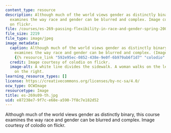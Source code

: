 ```yaml
---
content_type: resource
description: Although much of the world views gender as distinctly binary, this course
  examines the way race and gender can be blurred and complex. Image courtesy of colodio
  on flickr.
file: /courses/es-269-passing-flexibility-in-race-and-gender-spring-2009/e87238e79f7ce68ea5907f8c7e182d52_es-269s09-th.jpg
file_size: 2219
file_type: image/jpeg
image_metadata:
  caption: Although much of the world views gender as distinctly binary, this course
    examines the way race and gender can be blurred and complex. (Image courtesy of
    {{% resource_link "592e95ec-0852-438e-9e0f-6b979ab6f1d7" "colodio" %}} on flickr.)
  credit: Image courtesy of colodio on flickr.
  image-alt: A white line divides the sidewalk. A woman walks on the left and a man
    on the right.
learning_resource_types: []
license: https://creativecommons.org/licenses/by-nc-sa/4.0/
ocw_type: OCWImage
resourcetype: Image
title: es-269s09-th.jpg
uid: e87238e7-9f7c-e68e-a590-7f8c7e182d52
---
```

Although much of the world views gender as distinctly binary, this course examines the way race and gender can be blurred and complex. Image courtesy of colodio on flickr.